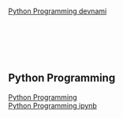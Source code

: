 [](#)  
[Python Programming devnami](#Python-Programming)  
[](#)  
[](#)  
[](#)  
[](#)  
[](#)  
[](#)  


## Python Programming
[Python Programming](b2122devnami.md)   
[Python Programming ipynb](b2122devnami.ipynb)


